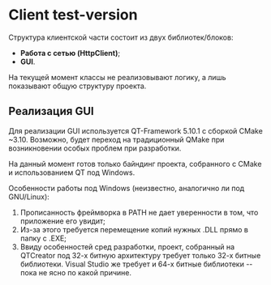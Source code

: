 # Client test-version

Структура клиентской части состоит из двух библиотек/блоков:

- **Работа с сетью (HttpClient)**;
- **GUI**.

На текущей момент классы не реализовывают логику, а лишь показывают общую структуру проекта.

## Реализация GUI

Для реализации GUI используется QT-Framework 5.10.1 с сборкой CMake ~3.10. Возможно, будет переход на традиционный QMake при возникновении особых проблем при разработки. 

На данный момент готов только байндинг проекта, собранного с CMake и использованием QT под Windows. 

Особенности работы под Windows (неизвестно, аналогично ли под GNU/Linux):

1. Прописанность фреймворка в PATH не дает уверенности в том, что приложение его увидит;
2. Из-за этого требуется перемещение копий нужных .DLL прямо в папку с .EXE;
3. Ввиду особенностей сред разработки, проект, собранный на QTCreator под 32-х битную архитектуру требует только 32-х битные библиотеки. Visual Studio же требует и 64-х битные библиотеки -- пока не ясно по какой причине.

